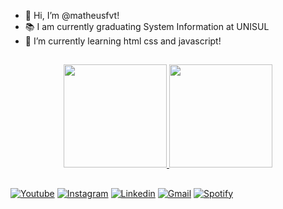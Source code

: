<ul>
    <li>👋 Hi, I’m @matheusfvt!</li>
    <li>📚 I am currently graduating System Information at UNISUL</li>
    <li>🌱 I’m currently learning html css and javascript!</li>
</ul>

  ##

<div align="center">
  <a href="https://github.com/matheusfvt">
  <img height="165em" src="https://github-readme-stats.vercel.app/api?username=matheusfvt&show_icons=true&theme=radical&count_private=true&include_all_commits=true"/>
  <img height="165em" src="https://github-readme-stats.vercel.app/api/top-langs/?username=matheusfvt&layout=compact&langs_count=7&theme=radical"/>

</div>

  ##

<div> 
  <a href="https://www.youtube.com/c/mthfavaretto" target="_blank"><img src="https://img.shields.io/badge/YouTube-FF0000?style=for-the-badge&logo=youtube&logoColor=white" target="_blank" alt="Youtube"></a>
  <a href="https://www.instagram.com/matheusfvt/" target="_blank"><img src="https://img.shields.io/badge/Instagram-E4405F?style=for-the-badge&logo=instagram&logoColor=white" target="_blank" alt="Instagram"></a>
  <a href="https://www.linkedin.com/in/matheus-favaretto/" target="_blank"><img src="https://img.shields.io/badge/LinkedIn-0077B5?style=for-the-badge&logo=linkedin&logoColor=white" target="_blank" alt="Linkedin"></a>
  <a href="mailto:matheusfavaretto9@gmail.com" target="_blank"><img src="https://img.shields.io/badge/-Gmail-%23333?style=for-the-badge&logo=gmail&logoColor=white" target="_blank" alt="Gmail"></a>
  <a href="https://open.spotify.com/user/matheusfvrt/" target="_blank"><img src="https://img.shields.io/badge/Spotify-1ED760?&style=for-the-badge&logo=spotify&logoColor=white" target="_blank" alt="Spotify"></a>

</div>
